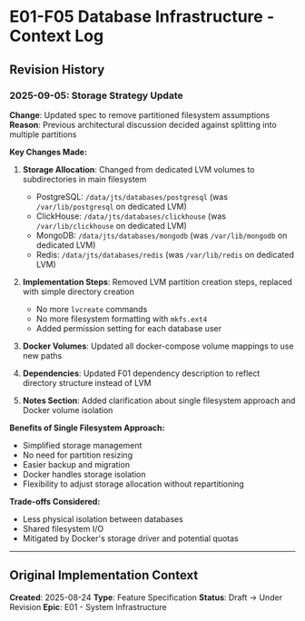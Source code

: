 # E01-F05 Database Infrastructure - Context Log

## Revision History

### 2025-09-05: Storage Strategy Update

**Change**: Updated spec to remove partitioned filesystem assumptions
**Reason**: Previous architectural discussion decided against splitting into multiple partitions

**Key Changes Made:**
1. **Storage Allocation**: Changed from dedicated LVM volumes to subdirectories in main filesystem
   - PostgreSQL: `/data/jts/databases/postgresql` (was `/var/lib/postgresql` on dedicated LVM)
   - ClickHouse: `/data/jts/databases/clickhouse` (was `/var/lib/clickhouse` on dedicated LVM)
   - MongoDB: `/data/jts/databases/mongodb` (was `/var/lib/mongodb` on dedicated LVM)
   - Redis: `/data/jts/databases/redis` (was `/var/lib/redis` on dedicated LVM)

2. **Implementation Steps**: Removed LVM partition creation steps, replaced with simple directory creation
   - No more `lvcreate` commands
   - No more filesystem formatting with `mkfs.ext4`
   - Added permission setting for each database user

3. **Docker Volumes**: Updated all docker-compose volume mappings to use new paths

4. **Dependencies**: Updated F01 dependency description to reflect directory structure instead of LVM

5. **Notes Section**: Added clarification about single filesystem approach and Docker volume isolation

**Benefits of Single Filesystem Approach:**
- Simplified storage management
- No need for partition resizing
- Easier backup and migration
- Docker handles storage isolation
- Flexibility to adjust storage allocation without repartitioning

**Trade-offs Considered:**
- Less physical isolation between databases
- Shared filesystem I/O
- Mitigated by Docker's storage driver and potential quotas

---

## Original Implementation Context

**Created**: 2025-08-24
**Type**: Feature Specification
**Status**: Draft → Under Revision
**Epic**: E01 - System Infrastructure